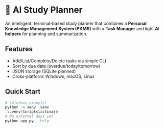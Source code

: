 # 🧠 AI Study Planner

An intelligent, terminal-based study planner that combines a **Personal Knowledge Management System (PKMS)** with a **Task Manager** and light **AI helpers** for planning and summarization.

## Features
- Add/List/Complete/Delete tasks via simple CLI
- Sort by due date (overdue/today/tomorrow)
- JSON storage (SQLite planned)
- Cross-platform: Windows, macOS, Linux

## Quick Start
```bash
# (Windows example)
python -m venv .venv
.\.venv\Scripts\activate
# No external deps yet
python app.py --help


